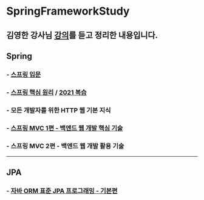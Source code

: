 # SpringFrameworkStudy
김영한 강사님 [강의](https://www.inflearn.com/users/@yh)를 듣고 정리한 내용입니다.
---
## Spring
### - [스프링 입문](https://github.com/dev7gy/SpringFrameworkStudy/tree/main/introduction)
### - [스프링 핵심 원리](https://github.com/dev7gy/ThePractice/tree/main/ygunna/springBootStudy) / [2021 복습](https://github.com/dev7gy/SpringFrameworkStudy/tree/main/core)
### - 모든 개발자를 위한 HTTP 웹 기본 지식
### - [스프링 MVC 1편 - 백엔드 웹 개발 핵심 기술](https://github.com/dev7gy/SpringFrameworkStudy/tree/main/mvc)
### - 스프링 MVC 2편 - 백엔드 웹 개발 활용 기술
---
## JPA
### - [자바 ORM 표준 JPA 프로그래밍 - 기본편](https://github.com/dev7gy/SpringFrameworkStudy/tree/main/jpa)
